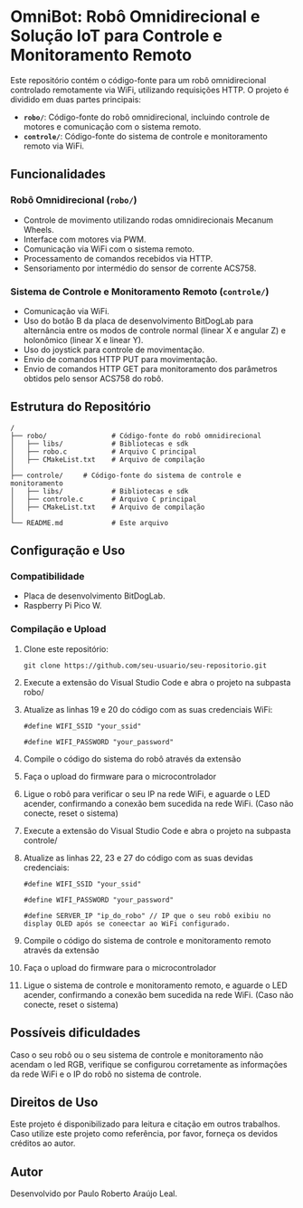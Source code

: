 # OmniBot: Robô Omnidirecional e Solução IoT para Controle e Monitoramento Remoto

Este repositório contém o código-fonte para um robô omnidirecional controlado remotamente via WiFi, utilizando requisições HTTP. O projeto é dividido em duas partes principais:

- **`robo/`**: Código-fonte do robô omnidirecional, incluindo controle de motores e comunicação com o sistema remoto.
- **`controle/`**: Código-fonte do sistema de controle e monitoramento remoto via WiFi.

## Funcionalidades

### Robô Omnidirecional (`robo/`)
- Controle de movimento utilizando rodas omnidirecionais Mecanum Wheels.
- Interface com motores via PWM.
- Comunicação via WiFi com o sistema remoto.
- Processamento de comandos recebidos via HTTP.
- Sensoriamento por intermédio do sensor de corrente ACS758.

### Sistema de Controle e Monitoramento Remoto (`controle/`)
- Comunicação via WiFi.
- Uso do botão B da placa de desenvolvimento BitDogLab para alternância entre os modos de controle normal (linear X e angular Z) e holonômico (linear X e linear Y).
- Uso do joystick para controle de movimentação.
- Envio de comandos HTTP PUT para movimentação.
- Envio de comandos HTTP GET para monitoramento dos parâmetros obtidos pelo sensor ACS758 do robô.


## Estrutura do Repositório
```
/
├── robo/                # Código-fonte do robô omnidirecional
│   ├── libs/            # Bibliotecas e sdk
│   ├── robo.c           # Arquivo C principal
│   ├── CMakeList.txt    # Arquivo de compilação
│
├── controle/     # Código-fonte do sistema de controle e monitoramento
│   ├── libs/            # Bibliotecas e sdk
│   ├── controle.c       # Arquivo C principal
│   ├── CMakeList.txt    # Arquivo de compilação
│
└── README.md            # Este arquivo
```

## Configuração e Uso

### Compatibilidade
- Placa de desenvolvimento BitDogLab.
- Raspberry Pi Pico W.

### Compilação e Upload
1. Clone este repositório:
   ```
   git clone https://github.com/seu-usuario/seu-repositorio.git
   ```
2. Execute a extensão do Visual Studio Code e abra o projeto na subpasta robo/
3. Atualize as linhas 19 e 20 do código com as suas credenciais WiFi:
   ```
   #define WIFI_SSID "your_ssid" 
   ```

   ```
   #define WIFI_PASSWORD "your_password" 
   ```
4. Compile o código do sistema do robô através da extensão
5. Faça o upload do firmware para o microcontrolador
6. Ligue o robô para verificar o seu IP na rede WiFi, e aguarde o LED acender, confirmando a conexão bem sucedida na rede WiFi. (Caso não conecte, reset o sistema)
7. Execute a extensão do Visual Studio Code e abra o projeto na subpasta controle/
8. Atualize as linhas 22, 23 e 27 do código com as suas devidas credenciais:
   ```
   #define WIFI_SSID "your_ssid" 
   ```

   ```
   #define WIFI_PASSWORD "your_password" 
   ```

   ```
   #define SERVER_IP "ip_do_robo" // IP que o seu robô exibiu no display OLED após se coneectar ao WiFi configurado. 
   ```
9. Compile o código do sistema de controle e monitoramento remoto através da extensão
10. Faça o upload do firmware para o microcontrolador
11. Ligue o sistema de controle e monitoramento remoto, e aguarde o LED acender, confirmando a conexão bem sucedida na rede WiFi. (Caso não conecte, reset o sistema)


## Possíveis dificuldades
Caso o seu robô ou o seu sistema de controle e monitoramento não acendam o led RGB, verifique se configurou corretamente as informações da rede WiFi e o IP do robô no sistema de controle.


## Direitos de Uso
Este projeto é disponibilizado para leitura e citação em outros trabalhos. Caso utilize este projeto como referência, por favor, forneça os devidos créditos ao autor.

## Autor
Desenvolvido por Paulo Roberto Araújo Leal.
